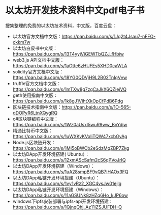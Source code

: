 # 以太坊开发技术资料中文pdf电子书

搜集整理的免费的以太坊技术资料，中文版，百度云盘：

 - 以太坊官方文档中文版：https://pan.baidu.com/s/1Jg2t4Jsau7-nFFO-ckkm7w   
 - 以太坊白皮书中文版：https://pan.baidu.com/s/13T4yyjViGEWTbQZJ_fHbiw     
 - web3.js API文档中文版：https://pan.baidu.com/s/1aOtte6zHUFEs5XHD0caWLA 
 - solidity官方文档中文版：https://pan.baidu.com/s/18YG0QDVjH9L2B02TnIqVvw   
 - truffle官方文档中文版：https://pan.baidu.com/s/1mTXw8g7zgCaJkX6QZiejVQ   
 - geth使用指南中文版：https://pan.baidu.com/s/1k8gJ1VihtXkOpCfPdB6Pdg
 - 区块链技术指南中文版：https://pan.baidu.com/s/1O-565-qDOPyR6LtnXQygRQ   
 - c#区块链编程中文版：https://pan.baidu.com/s/1Wz0aUsxl5wuR9ww_BnYdjw
 - 精通比特币中文版：https://pan.baidu.com/s/1uWXKvKVxliTQW47xcbGvAg
 - Node.js区块链开发：https://pan.baidu.com/s/1Mi5oBWCb2eSdzMqZBP7Zkg
 - 以太坊DApp开发环境搭建( Ubuntu）：https://pan.baidu.com/s/12xmAScSafm2cS6qPVoJrIQ
 - 以太坊DApp开发环境搭建（Windows）：https://pan.baidu.com/s/1uA28smpBF9vQB7IHAOx3FQ
 - 以太坊DApp私链开发环境搭建（Ubuntu）：https://pan.baidu.com/s/1vy1vRz2_XGC4vsJw01ejlg
 - 以太坊DApp私链开发环境搭建（Windows）：https://pan.baidu.com/s/11aGSUNk8zHZq6Ho_kJP6ow
 - windows下ipfs安装部署与ipfs-api开发环境搭建：https://pan.baidu.com/s/1QjnqQhj_Az11iZSJUFDH-Q
